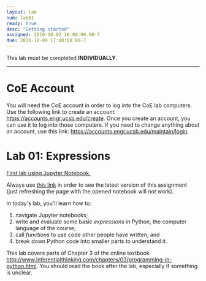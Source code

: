 ```yaml
---
layout: lab
num: lab01
ready: true
desc: "Getting started"
assigned: 2019-10-02 10:00:00.00-7
due: 2019-10-09 17:00:00.00-7
---
```


This lab must be completed **INDIVIDUALLY**. 

***

# CoE Account

You will need the CoE account in order to log into the CoE lab computers. Use the following link to create an account: <https://accounts.engr.ucsb.edu/create>.
Once you create an account, you can use it to log into those computers. If you need to change anything about an account, use this link: <https://accounts.engr.ucsb.edu/maintain/login>.

# Lab 01: Expressions 

[First lab using Jupyter Notebook.](https://data1.lsit.ucsb.edu/hub/user-redirect/git-pull?repo=https://github.com/ucsb-int5/int5-f19-notebooks&subPath=lab01/int5-lab01.ipynb)

Always use [this link](https://data1.lsit.ucsb.edu/hub/user-redirect/git-pull?repo=https://github.com/ucsb-int5/int5-f19-notebooks&subPath=lab01/int5-lab01.ipynb) in order to see the latest version of this assignment (just refreshing the page with the opened notebook will *not* work).

In today's lab, you'll learn how to:

1. navigate Jupyter notebooks;
2. write and evaluate some basic *expressions* in Python, the computer language of the course;
3. call *functions* to use code other people have written; and
4. break down Python code into smaller parts to understand it.

This lab covers parts of Chapter 3 of the online textbook <http://www.inferentialthinking.com/chapters/03/programming-in-python.html>. 
You should read the book after the lab, especially if something is unclear.


